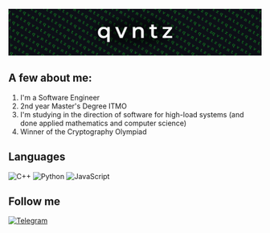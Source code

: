 ![Header](https://github.com/qvntz/qvntz/blob/main/assets/Frame_1_6.png)

## A few about me:
1) I'm a Software Engineer
2) 2nd year Master's Degree ITMO
3) I'm studying in the direction of software for high-load systems (and done applied mathematics and computer science)
4) Winner of the Cryptography Olympiad


## Languages

![C++](https://img.shields.io/badge/-C++-090909?style=for-the-badge&logo=C%2b%2b&logoColor=6296CC)
![Python](https://img.shields.io/badge/-Python-090909?style=for-the-badge&logo=Python&logoColor=48C26C)
![JavaScript](https://img.shields.io/badge/-JavaScript-090909?style=for-the-badge&logo=JavaScript&logoColor=E9D54D)

## Follow me

[![Telegram](https://img.shields.io/badge/-Telegram-090909?style=for-the-badge&logo=telegram&logoColor=27A0D9)](https://t.me/qvntz)

